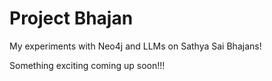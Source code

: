 # Project Bhajan

My experiments with Neo4j and LLMs on Sathya Sai Bhajans!

Something exciting coming up soon!!!
